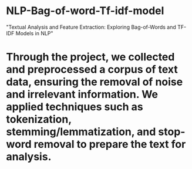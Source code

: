# NLP-Bag-of-word-Tf-idf-model
"Textual Analysis and Feature Extraction: Exploring Bag-of-Words and TF-IDF Models in NLP"
# Through the project, we collected and preprocessed a corpus of text data, ensuring the removal of noise and irrelevant information. We applied techniques such as tokenization, stemming/lemmatization, and stop-word removal to prepare the text for analysis.
